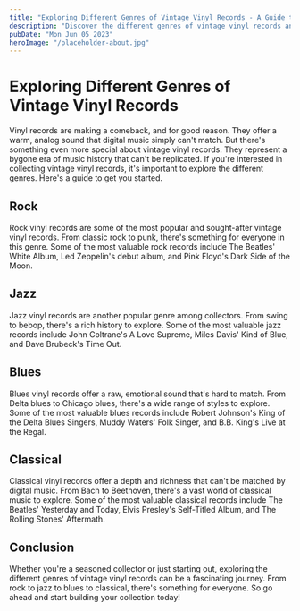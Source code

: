 ```yaml
---
title: "Exploring Different Genres of Vintage Vinyl Records - A Guide to Vintage Vinyl Records"
description: "Discover the different genres of vintage vinyl records and why they&#39;re so special. Our guide will help you explore the fascinating world of vintage vinyl records."
pubDate: "Mon Jun 05 2023"
heroImage: "/placeholder-about.jpg"
---
```


# Exploring Different Genres of Vintage Vinyl Records

Vinyl records are making a comeback, and for good reason. They offer a warm, analog sound that digital music simply can&#39;t match. But there&#39;s something even more special about vintage vinyl records. They represent a bygone era of music history that can&#39;t be replicated. If you&#39;re interested in collecting vintage vinyl records, it&#39;s important to explore the different genres. Here&#39;s a guide to get you started.

## Rock

Rock vinyl records are some of the most popular and sought-after vintage vinyl records. From classic rock to punk, there&#39;s something for everyone in this genre. Some of the most valuable rock records include The Beatles&#39; White Album, Led Zeppelin&#39;s debut album, and Pink Floyd&#39;s Dark Side of the Moon.

## Jazz

Jazz vinyl records are another popular genre among collectors. From swing to bebop, there&#39;s a rich history to explore. Some of the most valuable jazz records include John Coltrane&#39;s A Love Supreme, Miles Davis&#39; Kind of Blue, and Dave Brubeck&#39;s Time Out.

## Blues

Blues vinyl records offer a raw, emotional sound that&#39;s hard to match. From Delta blues to Chicago blues, there&#39;s a wide range of styles to explore. Some of the most valuable blues records include Robert Johnson&#39;s King of the Delta Blues Singers, Muddy Waters&#39; Folk Singer, and B.B. King&#39;s Live at the Regal.

## Classical

Classical vinyl records offer a depth and richness that can&#39;t be matched by digital music. From Bach to Beethoven, there&#39;s a vast world of classical music to explore. Some of the most valuable classical records include The Beatles&#39; Yesterday and Today, Elvis Presley&#39;s Self-Titled Album, and The Rolling Stones&#39; Aftermath.

## Conclusion

Whether you&#39;re a seasoned collector or just starting out, exploring the different genres of vintage vinyl records can be a fascinating journey. From rock to jazz to blues to classical, there&#39;s something for everyone. So go ahead and start building your collection today!